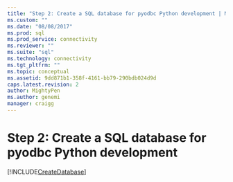 ```yaml
---
title: "Step 2: Create a SQL database for pyodbc Python development | Microsoft Docs"
ms.custom: ""
ms.date: "08/08/2017"
ms.prod: sql
ms.prod_service: connectivity
ms.reviewer: ""
ms.suite: "sql"
ms.technology: connectivity
ms.tgt_pltfrm: ""
ms.topic: conceptual
ms.assetid: 9dd871b1-358f-4161-bb79-290bdb024d9d
caps.latest.revision: 2
author: MightyPen
ms.author: genemi
manager: craigg
---
```

# Step 2: Create a SQL database for pyodbc Python development

[!INCLUDE[CreateDatabase](../../../includes/createdatabase.md)]
